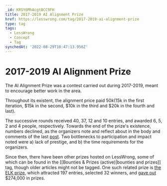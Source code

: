 ```yaml
---
_id: KRSY6MhAcgtBCC9FH
title: 2017-2019 AI Alignment Prize
href: https://lesswrong.com/tag/2017-2019-ai-alignment-prize
type: tag
tags:
  - LessWrong
  - Concept
  - Tag
synchedAt: '2022-08-29T10:47:13.956Z'
---
```

# 2017-2019 AI Alignment Prize

The AI Alignment Prize was a contest carried out during 2017-2019, meant to encourage better work in the area. 

Throughout its existent, the alignment price paid $50k ($15k in the first iteration, $15k in the second, $10k in the third and $20k in the fourth and last). 

The successive rounds received 40, 37, 12 and 10 entries, and awarded 6, 5, 2 and 4 people, respectively. Towards the end of the prize's existence, numbers declined, as the organizers note and reflect about in the body and comments of the last [post](https://www.lesswrong.com/posts/nDHbgjdddG5EN6ocg/announcement-ai-alignment-prize-round-4-winners#Moving_on). Two bottlenecks to participation and impact noted were a) lack of prestige, and b) the time requirements for the organizers.

Since then, there have been other prizes hosted on LessWrong, some of which can be found in the [[Bounties & Prizes (active)|bounties and prizes]] tag, though older articles might not be tagged. One such related prize is [the ELK prize](https://www.lesswrong.com/posts/QEYWkRoCn4fZxXQAY/prizes-for-elk-proposals), which attracted 197 entries, selected 32 winners, and [gave out](https://www.lesswrong.com/posts/QEYWkRoCn4fZxXQAY/prizes-for-elk-proposals) $274,000 in prizes.
